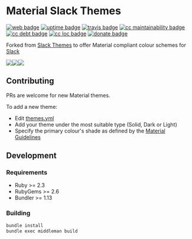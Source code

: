 # Material Slack Themes

[![web badge]][web]
[![uptime badge]][web]
[![travis badge]][travis]
[![cc maintainability badge]][cc maintainability]
[![cc debt badge]][cc debt]
[![cc loc badge]][cc loc]
[![donate badge]][donate]


Forked from [Slack Themes] to offer Material compliant colour schemes for [Slack]

![][SOLID]![][DARK]![][LIGHT]

## Contributing

PRs are welcome for new Material themes.

To add a new theme:
- Edit [themes.yml]
- Add your theme under the most suitable type (Solid, Dark or Light)
- Specify the primary colour's shade as defined by the [Material Guidelines]

## Development

### Requirements

- Ruby >= 2.3
- RubyGems >= 2.6
- Bundler >= 1.13

### Building
```bash
bundle install
bundle exec middleman build
```

[Slack]:https://slack.com
[Slack Themes]:https://github.com/paracycle/slackthemes
[Material Guidelines]:https://material.io/guidelines/style/color.html#color-color-palette
[themes.yml]:https://github.com/wopian/material-slackthemes/blob/master/data/themes.yml

[SOLID]:https://slack.wopian.me/images/theme/solid_blue-6f94867241eeffec0554f8fa28ad63ba.png
[DARK]:https://slack.wopian.me/images/theme/dark_blue-4bf6c39560350f5f35e4831d208daa06.png
[LIGHT]:https://slack.wopian.me/images/theme/light_blue-51e59a44420473473b3ac4dcf60c6348.png

[web]:https://slack.wopian.me
[web badge]:https://flat.badgen.net/uptime-robot/status/m779740458-09508685f3ffd31c4acd254b
[uptime badge]:https://flat.badgen.net/uptime-robot/month/m779740458-09508685f3ffd31c4acd254b

[travis]:https://travis-ci.org/wopian/material-slackthemes
[travis badge]:https://flat.badgen.net/travis/wopian/material-slackthemes

[cc maintainability]:https://codeclimate.com/github/wopian/material-slackthemes
[cc maintainability badge]:https://flat.badgen.net/codeclimate/maintainability/wopian/material-slackthemes

[cc debt]:https://codeclimate.com/github/wopian/material-slackthemes
[cc debt badge]:https://flat.badgen.net/codeclimate/tech-debt/wopian/material-slackthemes

[cc loc]:https://codeclimate.com/github/wopian/material-slackthemes
[cc loc badge]:https://flat.badgen.net/codeclimate/loc/wopian/material-slackthemes

[donate]:https://paypal.me/wopian
[donate badge]:https://flat.badgen.net/badge/support%20me%20on/paypal.me/pink
